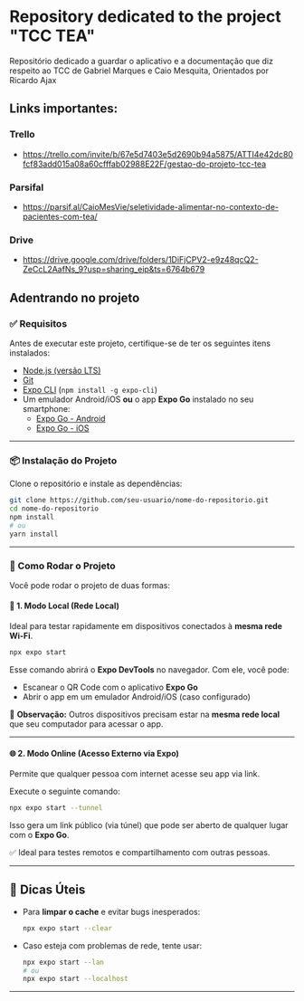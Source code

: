 # Repository dedicated to the project "TCC TEA"

Repositório dedicado a guardar o aplicativo e a documentação que diz respeito ao TCC de Gabriel Marques e Caio Mesquita, Orientados por Ricardo Ajax

## Links importantes: 

### Trello
* https://trello.com/invite/b/67e5d7403e5d2690b94a5875/ATTI4e42dc80fcf83add015a08a60cfffab02988E22F/gestao-do-projeto-tcc-tea

### Parsifal
* https://parsif.al/CaioMesVie/seletividade-alimentar-no-contexto-de-pacientes-com-tea/

### Drive
* https://drive.google.com/drive/folders/1DiFjCPV2-e9z48qcQ2-ZeCcL2AafNs_9?usp=sharing_eip&ts=6764b679
  

## Adentrando no projeto

### ✅ Requisitos

Antes de executar este projeto, certifique-se de ter os seguintes itens instalados:

- [Node.js (versão LTS)](https://nodejs.org/)
- [Git](https://git-scm.com/)
- [Expo CLI](https://docs.expo.dev/get-started/installation/) (`npm install -g expo-cli`)
- Um emulador Android/iOS **ou** o app **Expo Go** instalado no seu smartphone:
  - [Expo Go - Android](https://play.google.com/store/apps/details?id=host.exp.exponent)
  - [Expo Go - iOS](https://apps.apple.com/app/expo-go/id982107779)

---

### 📦 Instalação do Projeto

Clone o repositório e instale as dependências:

```bash
git clone https://github.com/seu-usuario/nome-do-repositorio.git
cd nome-do-repositorio
npm install
# ou
yarn install
```

---

### 🚀 Como Rodar o Projeto

Você pode rodar o projeto de duas formas:

#### 🔁 1. Modo Local (Rede Local)

Ideal para testar rapidamente em dispositivos conectados à **mesma rede Wi-Fi**.

```bash
npx expo start
```

Esse comando abrirá o **Expo DevTools** no navegador. Com ele, você pode:

- Escanear o QR Code com o aplicativo **Expo Go**
- Abrir o app em um emulador Android/iOS (caso configurado)

📌 **Observação:** Outros dispositivos precisam estar na **mesma rede local** que seu computador para acessar o app.

---

#### 🌐 2. Modo Online (Acesso Externo via Expo)

Permite que qualquer pessoa com internet acesse seu app via link.

Execute o seguinte comando:

```bash
npx expo start --tunnel
```

Isso gera um link público (via túnel) que pode ser aberto de qualquer lugar com o **Expo Go**.

✅ Ideal para testes remotos e compartilhamento com outras pessoas.

---

## 🧹 Dicas Úteis

- Para **limpar o cache** e evitar bugs inesperados:

  ```bash
  npx expo start --clear
  ```

- Caso esteja com problemas de rede, tente usar:

  ```bash
  npx expo start --lan
  # ou
  npx expo start --localhost
  ```

---


